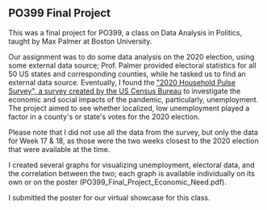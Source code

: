 ## PO399 Final Project

This was a final project for PO399, a class on Data Analysis in Politics, taught by Max Palmer at Boston University.

Our assignment was to do some data analysis on the 2020 election, using some external data source; Prof. Palmer provided electoral statistics for all 50 US states and corresponding counties, while he tasked us to find an external data source. Eventually, I found the ["2020 Household Pulse Survey", a survey created by the US Census Bureau](https://www.census.gov/programs-surveys/household-pulse-survey.html) to investigate the economic and social impacts of the pandemic, particularly, unemployment. The project aimed to see whether localized, low unemployment played a factor in a county's or state's votes for the 2020 election.

Please note that I did not use all the data from the survey, but only the data for Week 17 & 18, as those were the two weeks closest to the 2020 election that were available at the time.

I created several graphs for visualizing unemployment, electoral data, and the correlation between the two; each graph is available individually on its own or on the poster (PO399_Final_Project_Economic_Need.pdf).

I submitted the poster for our virtual showcase for this class.

